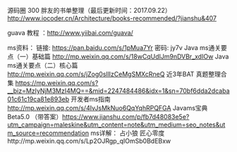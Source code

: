 
源码圈 300 胖友的书单整理（最后更新时间：2017.09.22）http://www.iocoder.cn/Architecture/books-recommended/?jianshu&407

guava 教程 ：http://www.yiibai.com/guava/


ms资料：
链接: https://pan.baidu.com/s/1pMua7Yr 密码: jy7v
Java ms通关要点（一）基础篇 http://mp.weixin.qq.com/s/18wCqUdIJm9nDVBr_xdIOw
Java ms通关要点（二）核心篇 http://mp.weixin.qq.com/s/jZog0sllIzCeMgSMXcRneQ
近3年BAT 真题整理合集 https://mp.weixin.qq.com/s?__biz=MzIyNjM3MzI4MQ==&mid=2247484486&idx=1&sn=70bf6dda2dcaba01c61c19ca81e893eb
开发者ms指南 http://mp.weixin.qq.com/s/4IvJsMkNuo6QqYqhRPQFGA
Javams宝典Beta5.0 （带答案）https://www.jianshu.com/p/fb7d48083e5e?utm_campaign=maleskine&utm_content=note&utm_medium=seo_notes&utm_source=recommendation
ms详解：  占小狼 匠心零度http://mp.weixin.qq.com/s/Lp2OJRgp_qIOmSb0BdEBxw


